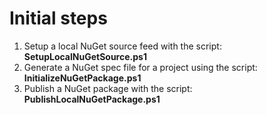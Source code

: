 # Initial steps

1. Setup a local NuGet source feed with the script: **SetupLocalNuGetSource.ps1**
1. Generate a NuGet spec file for a project using the script: **InitializeNuGetPackage.ps1**
1. Publish a NuGet package with the script: **PublishLocalNuGetPackage.ps1**
